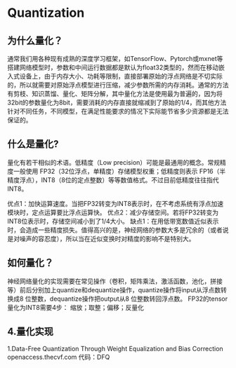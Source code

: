 # Quantization
## 为什么量化？
通常我们用各种现有成熟的深度学习框架，如TensorFlow、Pytorch或mxnet等搭建网络模型时，参数和中间运行数据都是默认为float32类型的，然而在移动嵌入式设备上，由于内存大小、功耗等限制，直接部署原始的浮点网络是不切实际的，所以就需要对原始浮点模型进行压缩，减少参数所需的内存消耗。通常的方法有剪枝、知识蒸馏、量化、矩阵分解，其中量化方法是使用最为普遍的，因为将32bit的参数量化为8bit，需要消耗的内存直接就缩减到了原始的1/4，而其他方法针对不同任务，不同模型，在满足性能要求的情况下实际能节省多少资源都是无法保证的。
## 什么是量化?
量化有若干相似的术语。低精度（Low precision）可能是最通用的概念。常规精度一般使用 FP32（32位浮点，单精度）存储模型权重；低精度则表示 FP16（半精度浮点），INT8（8位的定点整数）等等数值格式。不过目前低精度往往指代 INT8。

优点1：加快运算速度。当把FP32转变为INT8表示时，在不考虑系统有浮点加速模块时，定点运算要比浮点运算快。
优点2：减少存储空间。若将FP32转变为INT8位表示时，存储空间减小到了1/4大小。
缺点1：在用低带宽数值近似表示时，会造成一些精度损失。值得高兴的是，神经网络的参数大多是冗余的（或者说是对噪声的容忍度），所以当在近似变换时对精度的影响不是特别大。
## 如何量化？
神经网络量化的实现需要在常见操作（卷积，矩阵乘法，激活函数，池化，拼接等）前后分别加上quantize和dequantize操作，quantize操作将input从浮点数转换成8 位整数，dequantize操作把output从8 位整数转回浮点数。
FP32的tensor量化为INT8需要4步：
缩放；取整；偏移；反量化



## 4.量化实现
1.Data-Free Quantization Through Weight Equalization and Bias Correction​openaccess.thecvf.com
代码：DFQ
